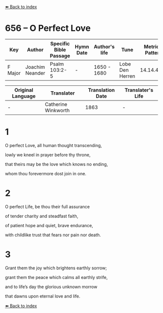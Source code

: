 [⬅️ Back to index](../README.md)

# 656 – O Perfect Love

Key | Author   | Specific Bible Passage     |Hymn Date |Author's life |Tune |Metrical Pattern   |Composer/Source                                                                                        
-- | --------- | ---------------------------|----------|--------------|-----|-------------------|-------------   
F Major  | Joachim Neander      | Psalm 103:2-5 | -  | 1650 - 1680 | Lobe Den Herren | 14.14.4.7.8 | Chorale Book for England, 1863 

Original Language | Translater | Translation Date   | Translater's Life     
----------------- | --------- | --------------------|-------------   
\-  | Catherine Winkworth      | 1863 | -  | 1827 - 1878 



# 1

O perfect Love, all human thought transcending,

lowly we kneel in prayer before thy throne,

that theirs may be the love which knows no ending,

whom thou forevermore dost join in one.



# 2

O perfect Life, be thou their full assurance

of tender charity and steadfast faith,

of patient hope and quiet, brave endurance,

with childlike trust that fears nor pain nor death.



# 3

Grant them the joy which brightens earthly sorrow;

grant them the peace which calms all earthly strife,

and to life’s day the glorious unknown morrow

that dawns upon eternal love and life.

[⬅️ Back to index](../README.md)
